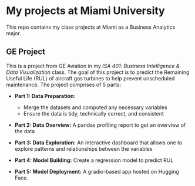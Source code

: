 # My projects at Miami University
This repo contains my class projects at Miami as a Business Analytics major.

## GE Project
This is a project from GE Aviation in my *ISA 401: Business Intelligence & Data Visualization* class. The goal of this project is to predict the Remaining Useful Life (RUL) of aircraft gas turbines to help prevent unscheduled maintenance. The project comprises of 5 parts:

- **Part 1: Data Preparation:**
  - Merge the datasets and computed any necessary variables
  - Ensure the data is tidy, technically correct, and consistent

- **Part 2: Data Overview:** A pandas profiling report to get an overview of the data
- **Part 3: Data Exploration:** An interactive dashboard that allows one to explore patterns and relationships between the variables
- **Part 4: Model Building:** Create a regression model to predict RUL
- **Part 5: Model Deployment:** A gradio-based app hosted on Hugging Face.

